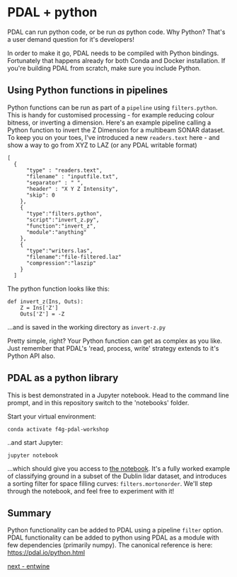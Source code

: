 # PDAL + python

PDAL can run python code, or be run *as* python code. Why Python? That's a user demand question for it's developers!

In order to make it go, PDAL needs to be compiled with Python bindings. Fortunately that happens already for both Conda and Docker installation. If you're building PDAL from scratch, make sure you include Python.

## Using Python functions in pipelines

Python functions can be run as part of a `pipeline` using `filters.python`. This is handy for customised processing - for example reducing colour bitness, or inverting a dimension. Here's an example pipeline calling a Python function to invert the Z Dimension for a multibeam SONAR dataset. To keep you on your toes, I've introduced a new `readers.text` here - and show a way to go from XYZ to LAZ (or any PDAL writable format)

```
[
  {
      "type" : "readers.text",
      "filename" : "inputfile.txt",
      "separator" : " ",
      "header" : "X Y Z Intensity",
      "skip": 0
    },
    {
      "type":"filters.python",
      "script":"invert_z.py",
      "function":"invert_z",
      "module":"anything"
    },
    {
      "type":"writers.las",
      "filename":"file-filtered.laz"
      "compression":"laszip"
    }
  ]
```

The python function looks like this:

```
def invert_z(Ins, Outs):
    Z = Ins['Z']
    Outs['Z'] = -Z
```

...and is saved in the working directory as `invert-z.py`

Pretty simple, right? Your Python function can get as complex as you like. Just remember that PDAL's 'read, process, write' strategy extends to it's Python API also.

## PDAL as a python library

This is best demonstrated in a Jupyter notebook. Head to the command line prompt, and in this repository switch to the 'notebooks' folder.

Start your virtual environment:

`conda activate f4g-pdal-workshop`

..and start Jupyter:

`jupyter notebook`

...which should give you access to [the notebook](../notebooks/PDAL-python.ipynb). It's a fully worked example of classifying ground in a subset of the Dublin lidar dataset, and introduces a sorting filter for space filling curves: `filters.mortonorder`. We'll step through  the notebook, and feel free to experiment with it!

## Summary

Python functionality can be added to PDAL using a pipeline `filter` option. PDAL functionality can be added to python using PDAL as a module with few dependencies (primarily numpy). The canonical reference is here: https://pdal.io/python.html

[next - entwine](5-entwine.md)
